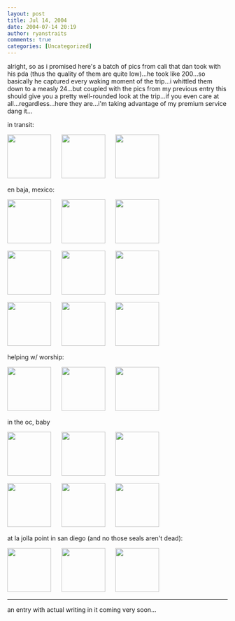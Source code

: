 ```yaml
---
layout: post
title: Jul 14, 2004
date: 2004-07-14 20:19
author: ryanstraits
comments: true
categories: [Uncategorized]
---
```

alright, so as i promised here's a batch of pics from cali that dan took with his pda (thus the quality of them are quite low)...he took like 200...so basically he captured every waking moment of the trip...i whittled them down to a measly 24...but coupled with the pics from my previous entry this should give you a pretty well-rounded look at the trip...if you even care at all...regardless...here they are...i'm taking advantage of my premium service dang it...

in transit:

<a href="http://i.xanga.com/bluestarmorning/travel1.jpg" target="_new"><img src="http://i.xanga.com/bluestarmorning/t/travel1.jpg" alt="" width="100" border="0" /></a>      <a href="http://i.xanga.com/bluestarmorning/travel2.jpg" target="_new"><img src="http://i.xanga.com/bluestarmorning/t/travel2.jpg" alt="" width="100" border="0" /></a>      <a href="http://i.xanga.com/bluestarmorning/travel3.jpg" target="_new"><img src="http://i.xanga.com/bluestarmorning/t/travel3.jpg" alt="" width="100" border="0" /></a>

en baja, mexico:

<a href="http://i.xanga.com/bluestarmorning/mexico1.jpg" target="_new"><img src="http://i.xanga.com/bluestarmorning/t/mexico1.jpg" alt="" width="100" border="0" /></a>      <a href="http://i.xanga.com/bluestarmorning/mexico2.jpg" target="_new"><img src="http://i.xanga.com/bluestarmorning/t/mexico2.jpg" alt="" width="100" border="0" /></a>      <a href="http://i.xanga.com/bluestarmorning/mexico3.jpg" target="_new"><img src="http://i.xanga.com/bluestarmorning/t/mexico3.jpg" alt="" width="100" border="0" /></a>

<a href="http://i.xanga.com/bluestarmorning/mexico4.jpg" target="_new"><img src="http://i.xanga.com/bluestarmorning/t/mexico4.jpg" alt="" width="100" border="0" /></a>      <a href="http://i.xanga.com/bluestarmorning/mexico5.jpg" target="_new"><img src="http://i.xanga.com/bluestarmorning/t/mexico5.jpg" alt="" width="100" border="0" /></a>      <a href="http://i.xanga.com/bluestarmorning/mexico6.jpg" target="_new"><img src="http://i.xanga.com/bluestarmorning/t/mexico6.jpg" alt="" width="100" border="0" /></a>

<a href="http://i.xanga.com/bluestarmorning/mexico7.jpg" target="_new"><img src="http://i.xanga.com/bluestarmorning/t/mexico7.jpg" alt="" width="100" border="0" /></a>      <a href="http://i.xanga.com/bluestarmorning/mexico9.jpg" target="_new"><img src="http://i.xanga.com/bluestarmorning/t/mexico9.jpg" alt="" width="100" border="0" /></a>      <a href="http://i.xanga.com/bluestarmorning/mexico8.jpg" target="_new"><img src="http://i.xanga.com/bluestarmorning/t/mexico8.jpg" alt="" width="100" border="0" /></a>

helping w/ worship:

<a href="http://i.xanga.com/bluestarmorning/church1.jpg" target="_new"><img src="http://i.xanga.com/bluestarmorning/t/church1.jpg" alt="" width="100" border="0" /></a>      <a href="http://i.xanga.com/bluestarmorning/church2.jpg" target="_new"><img src="http://i.xanga.com/bluestarmorning/t/church2.jpg" alt="" width="100" border="0" /></a>      <a href="http://i.xanga.com/bluestarmorning/church3.jpg" target="_new"><img src="http://i.xanga.com/bluestarmorning/t/church3.jpg" alt="" width="100" border="0" /></a>

in the oc, baby

<a href="http://i.xanga.com/bluestarmorning/oc1.jpg" target="_new"><img src="http://i.xanga.com/bluestarmorning/t/oc1.jpg" alt="" width="100" border="0" /></a>      <a href="http://i.xanga.com/bluestarmorning/oc2.jpg" target="_new"><img src="http://i.xanga.com/bluestarmorning/t/oc2.jpg" alt="" width="100" border="0" /></a>      <a href="http://i.xanga.com/bluestarmorning/oc3.jpg" target="_new"><img src="http://i.xanga.com/bluestarmorning/t/oc3.jpg" alt="" width="100" border="0" /></a>

<a href="http://i.xanga.com/bluestarmorning/oc4.jpg" target="_new"><img src="http://i.xanga.com/bluestarmorning/t/oc4.jpg" alt="" width="100" border="0" /></a>      <a href="http://i.xanga.com/bluestarmorning/oc5.jpg" target="_new"><img src="http://i.xanga.com/bluestarmorning/t/oc5.jpg" alt="" width="100" border="0" /></a>      <a href="http://i.xanga.com/bluestarmorning/oc6.jpg" target="_new"><img src="http://i.xanga.com/bluestarmorning/t/oc6.jpg" alt="" width="100" border="0" /></a>

at la jolla point in san diego (and no those seals aren't dead):

<a href="http://i.xanga.com/bluestarmorning/san%20diego1.jpg" target="_new"><img src="http://i.xanga.com/bluestarmorning/t/san%20diego1.jpg" alt="" width="100" border="0" /></a>      <a href="http://i.xanga.com/bluestarmorning/san%20diego2.jpg" target="_new"><img src="http://i.xanga.com/bluestarmorning/t/san%20diego2.jpg" alt="" width="100" border="0" /></a>      <a href="http://i.xanga.com/bluestarmorning/san%20diego3.jpg" target="_new"><img src="http://i.xanga.com/bluestarmorning/t/san%20diego3.jpg" alt="" width="100" border="0" /></a>

---

an entry with actual writing in it coming very soon...

